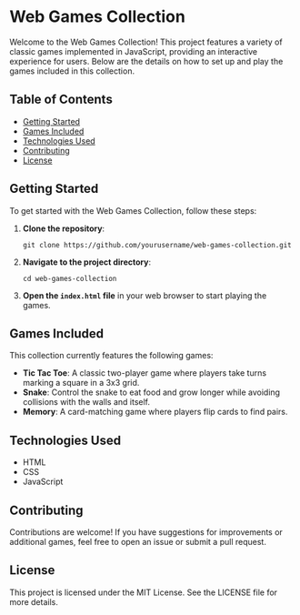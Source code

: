 # Web Games Collection

Welcome to the Web Games Collection! This project features a variety of classic games implemented in JavaScript, providing an interactive experience for users. Below are the details on how to set up and play the games included in this collection.

## Table of Contents

- [Getting Started](#getting-started)
- [Games Included](#games-included)
- [Technologies Used](#technologies-used)
- [Contributing](#contributing)
- [License](#license)

## Getting Started

To get started with the Web Games Collection, follow these steps:

1. **Clone the repository**:
   ```
   git clone https://github.com/yourusername/web-games-collection.git
   ```

2. **Navigate to the project directory**:
   ```
   cd web-games-collection
   ```

3. **Open the `index.html` file** in your web browser to start playing the games.

## Games Included

This collection currently features the following games:

- **Tic Tac Toe**: A classic two-player game where players take turns marking a square in a 3x3 grid.
- **Snake**: Control the snake to eat food and grow longer while avoiding collisions with the walls and itself.
- **Memory**: A card-matching game where players flip cards to find pairs.

## Technologies Used

- HTML
- CSS
- JavaScript

## Contributing

Contributions are welcome! If you have suggestions for improvements or additional games, feel free to open an issue or submit a pull request.

## License

This project is licensed under the MIT License. See the LICENSE file for more details.